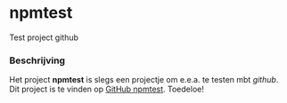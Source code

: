 # npmtest
Test project github

### Beschrijving
Het project **npmtest** is slegs een projectje om e.e.a. te testen mbt *github*.
Dit project is te vinden op [GitHub npmtest](https://github.com/npmbfr/npmtest/edit). Toedeloe!
